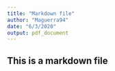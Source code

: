 ```yaml
---
title: "Markdown file"
author: "Maguerra94"
date: "6/3/2020"
output: pdf_document
---
```



## This is a markdown file